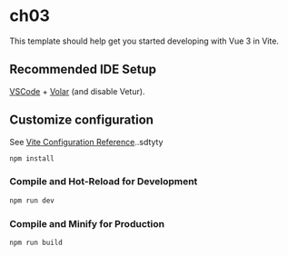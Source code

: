# ch03

This template should help get you started developing with Vue 3 in Vite.

## Recommended IDE Setup

[VSCode](https://code.visualstudio.com/) + [Volar](https://marketplace.visualstudio.com/items?itemName=Vue.volar) (and disable Vetur).

## Customize configuration

See [Vite Configuration Reference](https://vite.dev/config/)..sdtyty

```sh
npm install
```

### Compile and Hot-Reload for Development

```sh
npm run dev
```

### Compile and Minify for Production

```sh
npm run build
```

